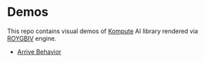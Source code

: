 # Demos
This repo contains visual demos of [Kompute](https://github.com/oguzeroglu/Kompute) AI library rendered via [ROYGBIV](https://github.com/oguzeroglu/ROYGBIV) engine.

* [Arrive Behavior](https://oguzeroglu.github.io/kompute-demos-with-roygbiv/arriveBehavior/application.html)

